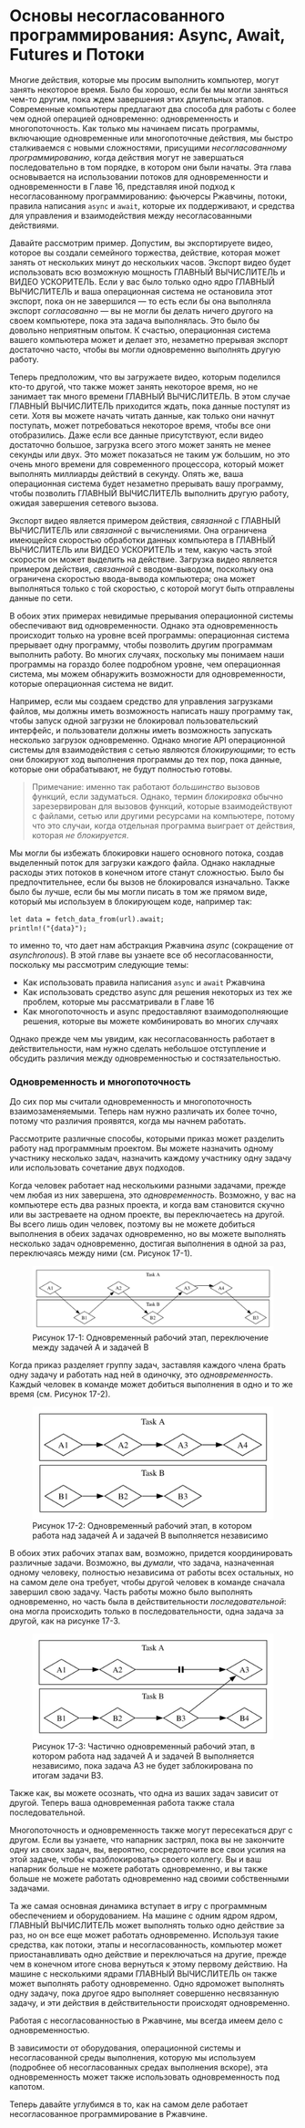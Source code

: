 # Основы несогласованного программирования: Async, Await, Futures и Потоки

Многие действия, которые мы просим выполнить компьютер, могут занять некоторое время. Было бы
хорошо, если бы мы могли заняться чем-то другим, пока ждем завершения этих
длительных этапов. Современные компьютеры предлагают два способа для
работы с более чем одной операцией одновременно: одновременность и многопоточность. Как только
мы начинаем писать программы, включающие одновременные или многопоточные действия,
мы быстро сталкиваемся с новыми сложностями, присущими _несогласованному
программированию_, когда действия могут не завершаться последовательно в том порядке, в котором они
были начаты. Эта глава основывается на использовании потоков для одновременности
и одновременности в Главе 16, представляя иной подход к несогласованному
программированию: фьючерсы Ржавчины, потоки, правила написания `async` и `await`,
которые их поддерживают, и средства для управления и взаимодействия между несогласованными
действиями.

Давайте рассмотрим пример. Допустим, вы экспортируете видео, которое вы создали
семейного торжества, действие, которая может занять от нескольких минут до нескольких часов.
Экспорт видео будет использовать всю возможную мощность ГЛАВНЫЙ ВЫЧИСЛИТЕЛЬ и ВИДЕО УСКОРИТЕЛЬ. Если у вас было только
одно ядро ​​ГЛАВНЫЙ ВЫЧИСЛИТЕЛЬ и ваша операционная система не остановила этот экспорт, пока он
не завершился — то есть если бы она выполняла экспорт _согласованно_ — вы не могли бы
делать ничего другого на своем компьютере, пока эта задача выполнялась. Это было бы
довольно
неприятным опытом. К счастью, операционная система вашего компьютера
может и делает это, незаметно прерывая экспорт достаточно часто, чтобы вы могли
одновременно выполнять другую работу.

Теперь предположим, что вы загружаете видео, которым поделился кто-то другой, что также может занять некоторое
время, но не занимает так много времени ГЛАВНЫЙ ВЫЧИСЛИТЕЛЬ. В этом случае ГЛАВНЫЙ ВЫЧИСЛИТЕЛЬ приходится ждать,
пока данные поступят из сети. Хотя вы можете начать читать данные,
как только они начнут поступать, может потребоваться некоторое время, чтобы все они отобразились. Даже если
все данные присутствуют, если видео достаточно большое, загрузка всего этого может занять не менее
секунды или двух. Это может показаться не таким уж большим, но это очень много времени для современного процессора, который может выполнять миллиарды действий в
секунду. Опять же, ваша операционная система будет незаметно прерывать вашу программу, чтобы позволить ГЛАВНЫЙ ВЫЧИСЛИТЕЛЬ выполнить другую работу, ожидая завершения сетевого вызова.

Экспорт видео является примером действия, _связанной_ с ГЛАВНЫЙ ВЫЧИСЛИТЕЛЬ или _связанной_ с вычислениями.
Она ограничена имеющейся скоростью обработки данных компьютера в ГЛАВНЫЙ ВЫЧИСЛИТЕЛЬ или ВИДЕО УСКОРИТЕЛЬ и тем, какую часть этой скорости он может выделить на действие. Загрузка видео является примером действия, _связанной_ с вводом-выводом, поскольку она ограничена скоростью ввода-вывода компьютера; она может выполняться только с той скоростью, с которой
могут быть отправлены данные по сети.

В обоих этих примерах невидимые прерывания операционной системы обеспечивают
вид одновременности. Однако эта одновременность происходит только на уровне всей
программы: операционная система прерывает одну программу, чтобы позволить другим
программам выполнить работу. Во многих случаях, поскольку мы понимаем наши программы на
гораздо более подробном уровне, чем операционная система, мы можем обнаружить
возможности для одновременности, которые операционная система не видит.

Например, если мы создаем средство для управления загрузками файлов, мы должны иметь
возможность написать нашу программу так, чтобы запуск одной загрузки не блокировал пользовательский интерфейс,
и пользователи должны иметь возможность запускать несколько загрузок одновременно. Однако многие
API операционной системы для взаимодействия с сетью являются _блокирующими_;
то есть они блокируют ход выполнения программы до тех пор, пока данные, которые они обрабатывают,
не будут полностью готовы.

> Примечание: именно так работают _большинство_ вызовов функций, если задуматься. Однако,
> термин _блокировка_ обычно зарезервирован для вызовов функций, которые взаимодействуют с
> файлами, сетью или другими ресурсами на компьютере, потому что это
> случаи, когда отдельная программа выиграет от действия, которая
> _не блокируется_.

Мы могли бы избежать блокировки нашего основного потока, создав выделенный поток для загрузки каждого файла. 
Однако накладные расходы этих потоков в конечном итоге станут сложностью. Было бы предпочтительнее, если бы вызов не блокировался изначально. 
Также было бы лучше, если бы мы могли писать в том же прямом виде, который мы используем
в блокирующем коде, например так:

```Rust,ignore,does_not_compile
let data = fetch_data_from(url).await;
println!("{data}");
```

то именно то, что дает нам абстракция Ржавчина _async_ (сокращение от _asynchronous_). 
В этой главе вы узнаете все об несогласованности, поскольку мы рассмотрим следующие
темы:

- Как использовать правила написания `async` и `await` Ржавчина
- Как использовать средство async для решения некоторых из тех же проблем, которые мы рассматривали
в Главе 16
- Как многопоточность и async предоставляют взаимодополняющие решения, которые вы можете
комбинировать во многих случаях

Однако прежде чем мы увидим, как несогласованность работает в действительности, нам нужно сделать небольшое отступление и обсудить различия между одновременностью и состязательностью.

### Одновременность и многопоточность

До сих пор мы считали одновременность и многопоточность взаимозаменяемыми. Теперь
нам нужно различать их более точно, потому что различия
проявятся, когда мы начнем работать.

Рассмотрите различные способы, которыми приказ может разделить работу над программным проектом.
Вы можете назначить одному участнику несколько задач, назначить каждому участнику одну задачу или
использовать сочетание двух подходов.

Когда человек работает над несколькими разными задачами, прежде чем любая из них
завершена, это _одновременность_. Возможно, у вас на компьютере есть два разных проекта, и когда вам становится скучно или вы застреваете на одном проекте, вы переключаетесь
на другой. Вы всего лишь один человек, поэтому вы не можете добиться выполнения в обеих задачах
одновременно, но вы можете выполнять несколько задач одновременно, достигая выполнения в одной за раз,
переключаясь между ними (см. Рисунок 17-1).

<figure>

<img src="img/trpl17-01.svg" class="center" alt="Диаграмма с полями, обозначенными как Задача A и Задача B, с ромбами в них, представляющими подзадачи. Стрелки направлены от A1 к B1, от B1 к A2, от A2 к B2, от B2 к A3, от A3 к A4 и от A4 к B3. Стрелки между подзадачами пересекают поля между Задачей A и Задачей B." />

<figcaption>Рисунок 17-1: Одновременный рабочий этап, переключение между задачей A и задачей B</figcaption>

</figure>

Когда приказ разделяет группу задач, заставляя каждого члена брать одну задачу и работать над ней в одиночку, это _одновременность_. Каждый человек в команде может добиться
выполнения в одно и то же время (см. Рисунок 17-2).

<figure>

<img src="img/trpl17-02.svg" class="center" alt="Диаграмма с полями, обозначенными как Задача A и Задача B, с ромбами в них, представляющими подзадачи. Стрелки направлены от A1 к A2, от A2 к A3, от A3 к A4, от B1 к B2 и от B2 к B3. Между полями для Задачи A и Задачи B нет стрелок, пересекающихся." />

<figcaption>Рисунок 17-2: Одновременный рабочий этап, в котором работа над задачей A и задачей B выполняется независимо</figcaption>

</figure>

В обоих этих рабочих этапах вам, возможно, придется координировать различные
задачи. Возможно, вы _думали_, что задача, назначенная одному человеку, полностью
независима от работы всех остальных, но на самом деле она требует, чтобы другой человек в команде сначала завершил свою задачу. Часть работы можно было выполнять
одновременно, но часть была в действительности _последовательной_: она могла происходить только
в последовательности, одна задача за другой, как на рисунке 17-3.

<figure>

<img src="img/trpl17-03.svg" class="center" alt="Диаграмма с полями, обозначенными как Задача A и Задача B, с ромбами в них, представляющими подзадачи. Есть стрелки, указывающие от A1 к A2, от A2 к паре толстых вертикальных линий, как символ «паузы», от этого символа к A3, от B1 к B2, от B2 к B3, который находится под этим символом, от B3 к A3 и от B3 к B4." />

<figcaption>Рисунок 17-3: Частично одновременный рабочий этап, в котором работа над задачей A и задачей B выполняется независимо, пока задача A3 не будет заблокирована по итогам задачи B3.</figcaption>

</figure>

Также как, вы можете осознать, что одна из ваших задач зависит от другой. Теперь ваша одновременная работа также стала последовательной.

Многопоточность и одновременность также могут пересекаться друг с другом. Если вы узнаете,
что напарник застрял, пока вы не закончите одну из своих задач, вы, вероятно,
сосредоточите все свои усилия на этой задаче, чтобы «разблокировать» своего коллегу. Вы и ваш
напарник больше не можете работать одновременно, и вы также больше не можете
работать одновременно над своими собственными задачами.

Та же самая основная динамика вступает в игру с программным обеспечением и оборудованием. На машине
с одним ядром ядром, ГЛАВНЫЙ ВЫЧИСЛИТЕЛЬ может выполнять только одно действие за раз, но он
все еще может работать одновременно. Используя такие средства, как потоки, этапы и несогласованность,
компьютер может приостанавливать одно действие и переключаться на другие, прежде чем в конечном итоге
снова вернуться к этому первому действию. На машине с несколькими ядрами ГЛАВНЫЙ ВЫЧИСЛИТЕЛЬ он также может выполнять работу одновременно. Одно ядро ​​может выполнять одну задачу, пока
другое ядро ​​выполняет совершенно несвязанную задачу, и эти действия в действительности
происходят одновременно.

Работая с несогласованностью в Ржавчине, мы всегда имеем дело с одновременностью.

В зависимости от оборудования, операционной системы и несогласованной среды выполнения,
которую мы используем (подробнее об несогласованных средах выполнения вскоре), эта одновременность может также использовать одновременность
под капотом.

Теперь давайте углубимся в то, как на самом деле работает несогласованное программирование в Ржавчине.
